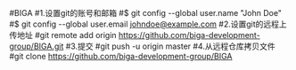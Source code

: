 #BIGA
#1.设置git的账号和邮箱
#$ git config --global user.name "John Doe"
#$ git config --global user.email johndoe@example.com
#2.设置git的远程上传地址
#git remote add origin https://github.com/biga-development-group/BIGA.git
#3.提交
#git push -u origin master
#4.从远程仓库拷贝文件
#git clone https://github.com/biga-development-group/BIGA

